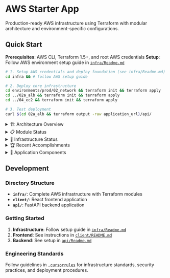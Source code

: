 # AWS Starter App

Production-ready AWS infrastructure using Terraform with modular architecture and environment-specific configurations.

## Quick Start

**Prerequisites**: AWS CLI, Terraform 1.5+, and root AWS credentials
**Setup**: Follow AWS environment setup guide in [`infra/Readme.md`](infra/Readme.md)

```bash
# 1. Setup AWS credentials and deploy foundation (see infra/Readme.md)
cd infra && # follow AWS setup guide

# 2. Deploy core infrastructure
cd environments/prod/02_network && terraform init && terraform apply
cd ../02a_alb && terraform init && terraform apply
cd ../04_ec2 && terraform init && terraform apply

# 3. Test deployment
curl $(cd 02a_alb && terraform output -raw application_url)/api/
```

<details>
<summary>🏗️ Architecture Overview</summary>

**Modular Design**: Each numbered directory represents a deployable unit with proper dependency ordering.

**Environment Isolation**: Separate configurations in `infra/environments/prod/` with dedicated state management.

**Configurable Modules**: Following standardized pattern with comprehensive variables, remote state integration, and production defaults.

**Technology Stack**:
- **Infrastructure**: Terraform with AWS provider
- **Frontend**: React application with AWS Cognito authentication
- **Backend**: FastAPI with PostgreSQL database
- **Deployment**: EC2 and ECS with Application Load Balancer

</details>

<details>
<summary>📋 Module Status</summary>

### ✅ **Production Ready & Deployed**
- **01_cognito**: User authentication with Cognito User Pool
- **02_network**: VPC with multi-AZ subnets and IPv6 support
- **06_sqs**: Message queuing with DLQ and comprehensive policies
- **07_lambda**: SQS processing with flexible integration patterns

### ✅ **Refactored to Environment Pattern**
- **03_rds**: PostgreSQL database with encryption and configurable sizing
- **04_ec2**: Application servers with configurable instance types and storage
- **04a_ec2_alb**: ALB integration for EC2 instances with path-based routing
- **10_ecs**: Standalone ECS service with Fargate (single-task, direct IP)
- **10a_ecs_alb**: ECS ALB integration for high availability and load balancing

### 🔄 **Available Modules (Pending Environment Testing)**
- **02a_alb**: Application Load Balancer with SSL/TLS
- **05_ec2_rds**: Database connectivity and security groups
- **08_commons**: Shared security, logging, and storage
- **09_svc_user**: External service access with IAM

</details>

<details>
<summary>🚀 Infrastructure Status</summary>

### ✅ **Completed**
- [x] SQS module with environment deployment and testing
- [x] Lambda module with flexible SQS integration (ARN, lookup, remote state)
- [x] End-to-end SQS→Lambda message processing verified
- [x] IAM terraform_user policies reorganized (10 service-specific policies)
- [x] All infrastructure follows engineering standards and best practices

### 🔄 **Next Steps: Production Environment Completion**

**Phase 1: Core Infrastructure**
- [ ] Deploy ALB environment (`02a_alb`)
- [ ] Deploy EC2-RDS connectivity (`05_ec2_rds`)
- [ ] Deploy Commons module (`08_commons`)
- [ ] Deploy Service Users (`09_svc_user`)

**Phase 2: Integration Testing**
- [ ] End-to-end application deployment test
- [ ] Database connectivity validation
- [ ] Load balancer health checks
- [ ] Message processing workflow testing

**Phase 3: Monitoring & Operations**
- [ ] CloudWatch dashboards and alerts
- [ ] Log aggregation and analysis
- [ ] Backup and disaster recovery procedures
- [ ] Performance optimization and cost analysis

</details>

<details>
<summary>🏆 Recent Accomplishments</summary>

### SQS-Lambda Integration
- **Flexible Architecture**: Lambda supports direct ARN, name lookup, or remote state integration
- **Production Deployment**: Main queue + DLQ with proper policies and event source mapping
- **Verified Processing**: 1-2ms message processing latency with comprehensive logging
- **Standards Compliance**: All modules follow file organization, naming, and Terraform standards

### IAM Policy Optimization
- **Service Separation**: Split 549-line policy into 10 focused service policies
- **AWS Limit Compliance**: Exactly 10 policies (AWS maximum) with zero functionality loss
- **Enhanced Security**: Combined KMS+Secrets Manager, EC2+ECS+ECR logical groupings
- **Maintainability**: Clear separation of concerns for debugging and reviews

### Documentation Enhancement
- **Collapsible Sections**: Improved navigation with organized, expandable content
- **Application-Focused**: Added practical configuration guides and integration examples
- **Developer Experience**: Comprehensive setup verification and troubleshooting commands

</details>

<details>
<summary>🔧 Application Components</summary>

### Infrastructure (`infra/`)
- **Modular Terraform**: Environment-specific configurations with shared modules
- **AWS Foundation**: VPC, ALB, EC2, RDS, Cognito, SQS, Lambda
- **Security**: IAM policies, security groups, encryption at rest
- **Monitoring**: CloudTrail, CloudWatch logs, application metrics

### Frontend (`client/`)
- **React Application**: Modern SPA with TypeScript
- **Authentication**: AWS Cognito integration with hosted UI
- **Routing**: React Router with protected routes
- **State Management**: Context API for user authentication

### Backend (`api/`)
- **FastAPI Framework**: High-performance Python API
- **Database Integration**: PostgreSQL with SQLAlchemy ORM
- **Authentication**: JWT token validation from Cognito
- **Docker Support**: Containerized deployment

### Deployment Order
1. ✅ Authentication (Cognito)
2. ✅ Network (VPC, Subnets)  
3. 🔄 Load Balancer (ALB)
4. ✅ Database (RDS) - *Module refactored, environment ready*
5. ✅ Compute (EC2) - *Module refactored, environment ready*
6. ✅ ALB Integration (EC2-ALB) - *Separated module for clean architecture*
7. 🔄 Connectivity (EC2-RDS)
8. ✅ Messaging (SQS)
9. ✅ Serverless (Lambda)
10. 🔄 Commons (Security, Logging)
11. ✅ Container Service (ECS) - *Standalone module ready*
12. ✅ Container ALB (ECS-ALB) - *ALB integration module ready*
13. 🔄 Service Users (External Access)

</details>

## Development

### Directory Structure
- **`infra/`**: Complete AWS infrastructure with Terraform modules
- **`client/`**: React frontend application
- **`api/`**: FastAPI backend application

### Getting Started
1. **Infrastructure**: Follow setup guide in [`infra/Readme.md`](infra/Readme.md)
2. **Frontend**: See instructions in [`client/README.md`](client/README.md)
3. **Backend**: See setup in [`api/Readme.md`](api/Readme.md)

### Engineering Standards
Follow guidelines in [`.cursorrules`](.cursorrules) for infrastructure standards, security practices, and deployment procedures.
